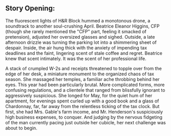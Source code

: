 ## Story Opening:

The fluorescent lights of H&R Block hummed a monotonous drone, a soundtrack to another soul-crushing April. Beatrice Eleanor Higgins, CFP (though she rarely mentioned the "CFP" part, feeling it smacked of pretension), adjusted her oversized glasses and sighed. Outside, a late afternoon drizzle was turning the parking lot into a shimmering sheet of despair. Inside, the air hung thick with the anxiety of impending tax deadlines and the faint, lingering scent of stale coffee and regret. Beatrice knew that scent intimately. It was the scent of her professional life.

A stack of crumpled W-2s and receipts threatened to topple over from the edge of her desk, a miniature monument to the organized chaos of tax season. She massaged her temples, a familiar ache throbbing behind her eyes. This year had been particularly brutal. More complicated forms, more confusing regulations, and a clientele that ranged from blissfully ignorant to aggressively suspicious. She longed for May, for the quiet hum of her apartment, for evenings spent curled up with a good book and a glass of Chardonnay, far, far away from the relentless ticking of the tax clock. But first, she had Mrs. Gable's farm income, and Mr. Henderson's suspiciously high business expenses, to conquer. And judging by the nervous fidgeting of the man currently pacing just outside her cubicle, her next challenge was about to begin.

